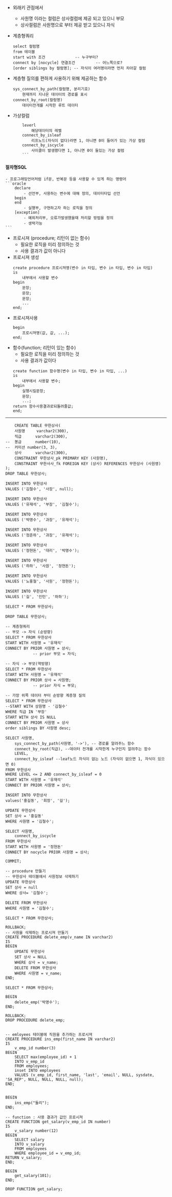 - 외래키 관점에서
    - 사원명 이라는 컬럼은 상사컬럼에 제공 되고 있으니 부모
    - 상사컬럼은 사원명으로 부터 제공 받고 있으니 자식

- 계층형쿼리
    ```oracle
    select 컬럼명
    from 테이블
    start with 조건             -- 누구부터?
    connect by [nocycle] 연결조건         -- 어느쪽으로?
    [order siblings by 컬럼명]; -- 자식이 여러명이라면 먼저 차아갈 컬럼
    ```

- 계층형 질의를 편하게 사용하기 위해 제공하는 함수
    ```oracle 
    sys_connect_by_path(컬럼명, 분리기호)
        현재까지 지나온 데이터의 경로를 표시
    connect_by_root(컬럼명)
        데이터전개를 시작한 루트 데이터
    ```

- 가상컬럼
    ```oracle
        leverl
            해당데이터의 레벨
        connect_by_isleaf
            리프노드(자식이 없다)라면 1, 아니면 0이 들어가 있는 가상 컬럼
        connect_by_iscycle
            사이클이 발생했다면 1, 아니면 0이 들있는 가상 컬럼
        ```

#### 절차형SQL
    - 프로그래밍언어처럼 if문, 반복문 등을 사용할 수 있게 하는 명령어
    ```oracle
        declare
            - 선언부, 사용하는 변수에 대해 정의, 데이터타입 선언
        begin
        end
            - 실행부, 구현하고자 하는 로직을 정의
        [exception]
            - 예외처리부, 오류가발생했을때 처리할 방법을 정의
            - 생략가능
    ```
- 프로시져 (procedure; 리턴이 없는 함수)
    - 필요한 로직을 미리 정의하는 것
    - 사용 결과가 값이 아니다
- 프로시져 생성
    ```oracle
    create procedure 프로시져명(변수 in 타입, 변수 in 타입, 변수 in 타입)
    is
        내부에서 사용할 변수
    begin
        문장;
        문장;
        문장;
        ...
    end;
    ```
- 프로시져사용
    ```oracle
    begin
        프로시져명(값, 값, ...);
    end;
    ```
- 함수(function; 리턴이 있는 함수)
    - 필요한 로직을 미리 정의하는 것
    - 사용 결과가 값이다
    ```oracle
    create function 함수명(변수 in 타입, 변수 in 타입, ...)
    is
        내부에서 사용할 변수;
    begin 
        실행시킬문장;
        문장;
        ...;
    return 함수사용결과로되돌려줄값;
    end;

--------------
```oracle
    CREATE TABLE 무한상사(
	사원명 	varchar2(300),
	직급		varchar2(300),
--	봉금		number(10),
--	커미션	number(3, 3),
	상사		varchar2(300),
	CONSTRAINT 무한상사_pk PRIMARY KEY (사원명),
	CONSTRAINT 무한사사_fk FOREIGN KEY (상사) REFERENCES 무한상사 (사원명)
);
DROP TABLE 무한상사;

INSERT INTO 무한상사
VALUES ('김철수', '사장', null);

INSERT INTO 무한상사
VALUES ('유재석', '부장', '김철수');

INSERT INTO 무한상사
VALUES ('박명수', '과장', '유재석');

INSERT INTO 무한상사
VALUES ('정준하', '과장', '유재석');

INSERT INTO 무한상사
VALUES ('정현돈', '대리', '박명수');

INSERT INTO 무한상사
VALUES ('하하', '사원', '정현돈');

INSERT INTO 무한상사
VALUES ('노홍철', '사원', '정현돈');

INSERT INTO 무한상사
VALUES ('길', '인턴', '하하');

SELECT * FROM 무한상사;

DROP TABLE 무한상사;

-- 계층형쿼리
-- 부모 -> 자식 (순방향)
SELECT * FROM 무한상사 
START WITH 사원명 = '유재석'
CONNECT BY PRIOR 사원명 = 상사;
			-- prior 부모 = 자식;

-- 자식 -> 부모(역방향)
SELECT * FROM 무한상사 
START WITH 사원명 = '유재석'
CONNECT BY PRIOR 상사 = 사원명;
			-- prior 자식 = 부모;

-- 가장 위쪽 데이터 부터 순방향 계층형 질의
SELECT * FROM 무한상사
--START WITH 상원명 - '김철수'
WHERE 직급 IN '부장'
START WITH 상사 IS NULL 
CONNECT BY PRIOR 사원명 = 상사
order siblings BY 사원명 desc;

SELECT 사원명, 
	sys_connect_by_path(사원명, '->'), -- 경로를 알려주느 함수
	connect_by_root(직급), --데이터 전개를 시작한게 누구인지 알려주는 함수
	LEVEL,
	connect_by_isleaf --leaf노드 자식이 없는 노드 (자식이 없으면 1, 자식이 있으면 0)
FROM 무한상사
WHERE LEVEL <= 2 AND connect_by_isleaf = 0
START WITH 사원명 = '유재석'
CONNECT BY PRIOR 사원명 = 상사;

INSERT INTO 무한상사
values('홍길동', '회장', '길');

UPDATE 무한상사 
SET 상사 = '홍길동'
WHERE 사원명 = '김철수';

SELECT 사원명,
	connect_by_iscycle
FROM 무한상사
START WITH 사원명 = '정현돈'
CONNECT BY nocycle PRIOR 사원명 = 상사;

COMMIT;

-- procedure 만들기
-- 무한상사 테이블에서 사원정보 삭제하기
UPDATE 무한상사 
SET 상사 = null 
WHERE 상사= '김철수';

DELETE FROM 무한상사
WHERE 사원명 = '김철수';

SELECT * FROM 무한상사;

ROLLBACK;
-- 사원을 삭제하는 프로시져 만들기
CREATE PROCEDURE delete_emp(v_name IN varchar2)
IS
BEGIN 
	UPDATE 무한상사
	SET 상사 = NULL 
	WHERE 상사 = v_name;
	DELETE FROM 무한상사
	WHERE 사원명 = v_name;
END;

SELECT * FROM 무한상사;

BEGIN
	delete_emp('박명수');
END;

ROLLBACK;
DROP PROCEDURE delete_emp;


-- emloyees 테이블에 직원을 추가하는 프로시져
CREATE PROCEDURE ins_emp(first_name IN varchar2)
IS 
	v_emp_id number(3)
BEGIN
	SELECT max(employee_id) + 1
	INTO v_emp_id
	FROM employees;
	inset INTO employees 
	VALUES (v_emp_id, first_name, 'last', 'email', NULL, sysdate, 'SA_REP', NULL, NULL, NULL, null);
END;


BEGIN 
	ins_emp("둘리");
END;

-- function : 사용 결과가 값인 프로시져
CREATE FUNCTION get_salary(v_emp_id IN number)
IS
	v_salary number(12)
BEGIN
	SELECT salary
	INTO v_salary
	FROM employees
	WHERE employee_id = v_emp_id;
RETURN v_salary;
END;

BEGIN 
	get_salary(101);
END;

DROP FUNCTION get_salary;
```